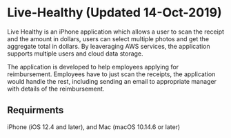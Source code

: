 # Live-Healthy (Updated 14-Oct-2019)

Live Healthy is an iPhone application which allows a user to scan the receipt and the amount in dollars, users can select multiple photos and get the aggregate total in dollars. By leaveraging AWS services, the application supports multiple users and cloud data storage.

The application is developed to help employees applying for reimbursement. Employees have to just scan the receipts, the application would handle the 
rest, including sending an email to appropriate manager with details of the reimbursement. 

## Requirments
iPhone (iOS 12.4 and later), and Mac (macOS 10.14.6 or later)


